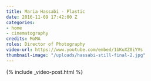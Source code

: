 ```yaml
---
title: Maria Hassabi - Plastic
date: 2016-11-09 17:42:00 Z
categories:
- home
- cinematography
credits: MoMA
roles: Director of Photography
video-url: https://www.youtube.com/embed/1bKuXZ0iYVs
thumbnail-image: "/uploads/hassabi-still-final-2.jpg"
---
```


{% include _video-post.html %}

